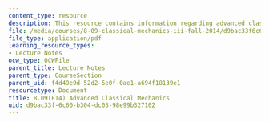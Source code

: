 ```yaml
---
content_type: resource
description: This resource contains information regarding advanced classical mechanics.
file: /media/courses/8-09-classical-mechanics-iii-fall-2014/d9bac33f6c60b304dc0398e99b327102_MIT8_09F14_full.pdf
file_type: application/pdf
learning_resource_types:
- Lecture Notes
ocw_type: OCWFile
parent_title: Lecture Notes
parent_type: CourseSection
parent_uid: f4d49e9d-52d2-5e0f-0ae1-a694f18139e1
resourcetype: Document
title: 8.09(F14) Advanced Classical Mechanics
uid: d9bac33f-6c60-b304-dc03-98e99b327102
---
```

